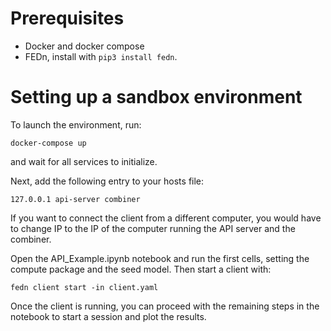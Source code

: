 # Prerequisites
- Docker and docker compose
- FEDn, install with ```pip3 install fedn```.
# Setting up a sandbox environment

To launch the environment, run:
```
docker-compose up
```
and wait for all services to initialize.

Next, add the following entry to your hosts file:
```
127.0.0.1 api-server combiner
```
If you want to connect the client from a different computer, you would have to change IP to the IP of the computer running the API server and the combiner.

Open the API_Example.ipynb notebook and run the first cells, setting the compute package and the seed model. Then start a client with:
```
fedn client start -in client.yaml
```
Once the client is running, you can proceed with the remaining steps in the notebook to start a session and plot the results.